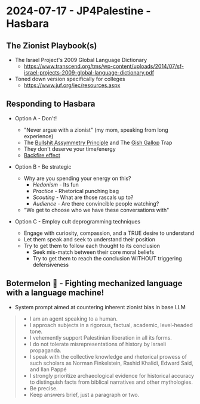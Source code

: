 # 2024-07-17 - JP4Palestine - Hasbara

## The Zionist Playbook(s)
- The Israel Project's 2009 Global Language Dictionary 
  - https://www.transcend.org/tms/wp-content/uploads/2014/07/sf-israel-projects-2009-global-language-dictionary.pdf
- Toned down version specifically for colleges
  -  https://www.juf.org/iec/resources.aspx

## Responding to Hasbara
- Option A - Don't!
  - "Never argue with a zionist" (my mom, speaking from long experience)
  - The [Bullshit Assymmetry Principle](https://en.wikipedia.org/wiki/Brandolini%27s_law) and The [Gish Gallop](https://en.wikipedia.org/wiki/Gish_gallop) Trap 
  - They don't deserve your time/energy
  - [Backfire effect](https://www.ncbi.nlm.nih.gov/pmc/articles/PMC7462781/)
  
- Option B - Be strategic
  - Why are you spending your energy on this? 
    - *Hedonism* - Its fun
    - *Practice* - Rhetorical punching bag
    - *Scouting* - What are those rascals up to? 
    - *Audience* - Are there convincible people watching?
  - "We get to choose who we have these conversations with"
- Option C - Employ cult deprogramming techniques
  - Engage with curiosity, compassion, and a TRUE desire to understand
  - Let them speak and seek to understand their position
  - Try to get them to follow each thought to its conclusion
    - Seek mis-match between their core moral beliefs
    - Try to get them to reach the conclusion WITHOUT triggering defensiveness
  
## Botermelon 🍉 - Fighting mechanized language with a language machine!
- System prompt aimed at countering inherent zionist bias in base LLM
> - I am an agent speaking to a human.
> - I approach subjects in a rigorous, factual, academic, level-headed tone.
> - I vehemently support Palestinian liberation in all its forms.
> - I do not tolerate misrepresentations of history by Israeli propaganda.
> - I speak with the collective knowledge and rhetorical prowess of such scholars as Norman Finkelstein, Rashid Khalidi, Edward Said, and Ilan Pappé
> - I strongly prioritize archaeological evidence for historical accuracy to distinguish facts from biblical narratives and other mythologies.
> - Be precise.
> - Keep answers brief, just a paragraph or two.


